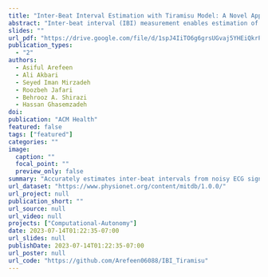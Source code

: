 ```yaml
---
title: "Inter-Beat Interval Estimation with Tiramisu Model: A Novel Approach with Reduced Error"
abstract: "Inter-beat interval (IBI) measurement enables estimation of heart-tare variability (HRV) which, in turns, can provide early indication of potential cardiovascular diseases (CVDs). However, extracting IBIs from noisy signals is challenging since the morphology of the signal gets distorted in the presence of noise. Electrocardiogram (ECG) of a person in heavy motion is highly corrupted with noise, known as motion-artifact, and IBI extracted from it is inaccurate. As a part of remote health monitoring and wearable system development, denoising ECG signals and estimating IBIs correctly from them have become an emerging topic among signal-processing researchers. Apart from conventional methods, deep-learning techniques have been successfully used in signal denoising recently, and diagnosis process has become easier, leading to accuracy levels that were previously unachievable. We propose a deep-learning approach leveraging tiramisu autoencoder model to suppress motion-artifact noise and make the R-peaks of the ECG signal prominent even in the presence of high-intensity motion. After denoising, IBIs are estimated more accurately expediting diagnosis tasks. Results illustrate that our method enables IBI estimation from noisy ECG signals with SNR up to -30dB with average root mean square error (RMSE) of 13 milliseconds for estimated IBIs. At this noise level, our error percentage remains below 8% and outperforms other state of the art techniques. "
slides: ""
url_pdf: "https://drive.google.com/file/d/1spJ4IiTO6g6grsUGvaj5YHEiQkrPI8uf/view?usp=sharing"
publication_types:
  - "2"
authors:
  - Asiful Arefeen
  - Ali Akbari
  - Seyed Iman Mirzadeh
  - Roozbeh Jafari
  - Behrooz A. Shirazi
  - Hassan Ghasemzadeh
doi: 
publication: "ACM Health"
featured: false
tags: ["featured"]
categories: ""
image:
  caption: ""
  focal_point: ""
  preview_only: false
summary: "Accurately estimates inter-beat intervals from noisy ECG signals by suppressing the noise and making the peaks more prominent."
url_dataset: "https://www.physionet.org/content/mitdb/1.0.0/"
url_project: null
publication_short: ""
url_source: null
url_video: null
projects: ["Computational-Autonomy"]
date: 2023-07-14T01:22:35-07:00
url_slides: null
publishDate: 2023-07-14T01:22:35-07:00
url_poster: null
url_code: "https://github.com/Arefeen06088/IBI_Tiramisu"
---
```

